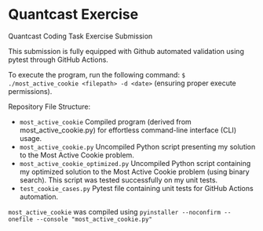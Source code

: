 # Quantcast Exercise

Quantcast Coding Task Exercise Submission

This submission is fully equipped with Github automated validation using pytest through GitHub Actions.

To execute the program, run the following command: `$ ./most_active_cookie <filepath> -d <date>` (ensuring proper execute permissions).

Repository File Structure:

- `most_active_cookie` Compiled program (derived from most_active_cookie.py) for effortless command-line interface (CLI) usage.
- `most_active_cookie.py` Uncompiled Python script presenting my solution to the Most Active Cookie problem.
- `most_active_cookie_optimized.py` Uncompiled Python script containing my optimized solution to the Most Active Cookie problem (using binary search). This script was tested successfully on my unit tests.
- `test_cookie_cases.py` Pytest file containing unit tests for GitHub Actions automation.

`most_active_cookie` was compiled using `pyinstaller --noconfirm --onefile --console "most_active_cookie.py"`


